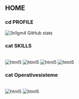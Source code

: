 ## HOME

### cd PROFILE

![3n1gm4 GitHub stats](https://github-readme-stats.vercel.app/api?username=0111100&show_icons=true=true&theme=tokyonight)

### cat SKILLS

<div style="display: inline-block"><br/>
    <img align="center" alt="html5" src=https://img.shields.io/badge/HTML5-E34F26?style=for-the-badge&logo=html5&logoColor=white />
    <img align="center" alt="html5" src=https://img.shields.io/badge/CSS3-1572B6?style=for-the-badge&logo=css3&logoColor=white/>
    <img align="center" alt="html5" src=https://img.shields.io/badge/Java-ED8B00?style=for-the-badge&logo=java&logoColor=whitee/>
    <img align="center" alt="html5" src=https://img.shields.io/badge/Python-14354C?style=for-the-badge&logo=python&logoColor=white/>
</div>

### cat Operativesisteme

<div style="display: inline-block"><br/>
    <img align="center" alt="html5" src=https://img.shields.io/badge/Debian-A81D33?style=for-the-badge&logo=debian&logoColor=white/>
    <img align="center" alt="html5" src=https://img.shields.io/badge/Windows-0078D6?style=for-the-badge&logo=windows&logoColor=white/>
</div>
